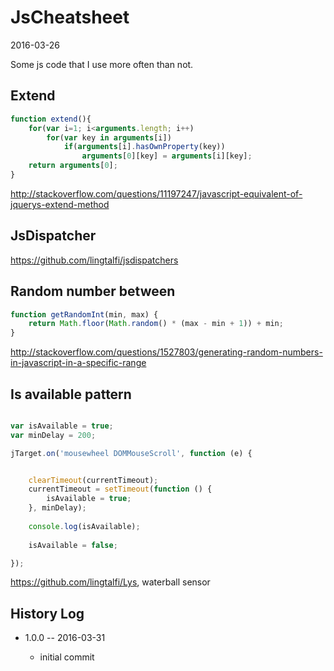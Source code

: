 JsCheatsheet
=================
2016-03-26



Some js code that I use more often than not.




Extend
-----------

```js
function extend(){
    for(var i=1; i<arguments.length; i++)
        for(var key in arguments[i])
            if(arguments[i].hasOwnProperty(key))
                arguments[0][key] = arguments[i][key];
    return arguments[0];
}
```

http://stackoverflow.com/questions/11197247/javascript-equivalent-of-jquerys-extend-method





JsDispatcher
---------------

https://github.com/lingtalfi/jsdispatchers




Random number between
------------

```js
function getRandomInt(min, max) {
    return Math.floor(Math.random() * (max - min + 1)) + min;
}
```

http://stackoverflow.com/questions/1527803/generating-random-numbers-in-javascript-in-a-specific-range




Is available pattern
---------------------

```js

var isAvailable = true;
var minDelay = 200;

jTarget.on('mousewheel DOMMouseScroll', function (e) {


    clearTimeout(currentTimeout);
    currentTimeout = setTimeout(function () {
        isAvailable = true;
    }, minDelay);
    
    console.log(isAvailable);
    
    isAvailable = false;

});
```

https://github.com/lingtalfi/Lys, waterball sensor



History Log
------------------

- 1.0.0 -- 2016-03-31

    - initial commit
    
